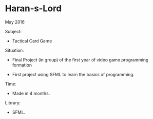 # Haran-s-Lord

May 2016

Subject:

-   Tactical Card Game

Situation:

-   Final Project (in group) of the first year of video game programming formation

-   First project using SFML to learn the basics of programming.

Time:

-   Made in 4 months.

Library:

-   SFML.

